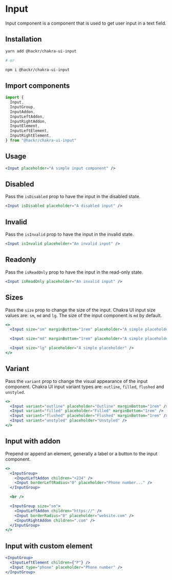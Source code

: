 # Input

Input component is a component that is used to get user input in a text field.

## Installation

```sh
yarn add @hackr/chakra-ui-input

# or

npm i @hackr/chakra-ui-input
```

## Import components

```jsx
import {
  Input,
  InputGroup,
  InputAddon,
  InputLeftAddon,
  InputRightAddon,
  InputElement,
  InputLeftElement,
  InputRightElement,
} from "@hackr/chakra-ui-input"
```

## Usage

```jsx
<Input placeholder="A simple input component" />
```

## Disabled

Pass the `isDisabled` prop to have the input in the disabled state.

```jsx
<Input isDisabled placeholder="A disabled input" />
```

## Invalid

Pass the `isInvalid` prop to have the input in the invalid state.

```jsx
<Input isInvalid placeholder="An invalid input" />
```

## Readonly

Pass the `isReadOnly` prop to have the input in the read-only state.

```jsx
<Input isReadOnly placeholder="An invalid input" />
```

## Sizes

Pass the `size` prop to change the size of the input. Chakra UI input size
values are: `sm`, `md` and `lg`. The size of the input component is `md` by
default.

```jsx
<>
  <Input size="sm" marginBottom="1rem" placeholder="A simple placeholder" />

  <Input size="md" marginBottom="1rem" placeholder="A simple placeholder" />

  <Input size="lg" placeholder="A simple placeholder" />
</>
```

## Variant

Pass the `variant` prop to change the visual appearance of the input component.
Chakra UI input variant types are: `outline`, `filled`, `flushed` and
`unstyled`.

```jsx
<>
  <Input variant="outline" placeholder="Outline" marginBottom="1rem" />
  <Input variant="filled" placeholder="Filled" marginBottom="1rem" />
  <Input variant="flushed" placeholder="Flushed" marginBottom="1rem" />
  <Input variant="unstyled" placeholder="Unstyled" />
</>
```

## Input with addon

Prepend or append an element, generally a label or a button to the input
component.

```jsx
<>
  <InputGroup>
    <InputLeftAddon children="+234" />
    <Input borderLeftRadius="0" placeholder="Phone number..." />
  </InputGroup>

  <br />

  <InputGroup size="sm">
    <InputLeftAddon children="https://" />
    <Input borderRadius="0" placeholder="website.com" />
    <InputRightAddon children=".com" />
  </InputGroup>
</>
```

## Input with custom element

```jsx
<InputGroup>
  <InputLeftElement children={"P"} />
  <Input type="phone" placeholder="Phone number" />
</InputGroup>
```
